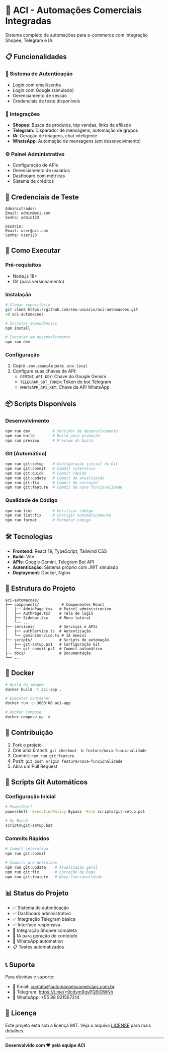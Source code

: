 # 🚀 ACI - Automações Comerciais Integradas

Sistema completo de automações para e-commerce com integração Shopee, Telegram e IA.

## 📋 Funcionalidades

### 🔐 Sistema de Autenticação
- Login com email/senha
- Login com Google (simulado)
- Gerenciamento de sessão
- Credenciais de teste disponíveis

### 📱 Integrações
- **Shopee**: Busca de produtos, top vendas, links de afiliado
- **Telegram**: Disparador de mensagens, automação de grupos
- **IA**: Geração de imagens, chat inteligente
- **WhatsApp**: Automação de mensagens (em desenvolvimento)

### ⚙️ Painel Administrativo
- Configuração de APIs
- Gerenciamento de usuários
- Dashboard com métricas
- Sistema de créditos

## 🧪 Credenciais de Teste

```
Administrador:
Email: admin@aci.com
Senha: admin123

Usuário:
Email: user@aci.com
Senha: user123
```

## 🚀 Como Executar

### Pré-requisitos
- Node.js 18+
- Git (para versionamento)

### Instalação
```bash
# Clonar repositório
git clone https://github.com/seu-usuario/aci-automacoes.git
cd aci-automacoes

# Instalar dependências
npm install

# Executar em desenvolvimento
npm run dev
```

### Configuração
1. Copie `.env.example` para `.env.local`
2. Configure suas chaves de API:
   - `GEMINI_API_KEY`: Chave do Google Gemini
   - `TELEGRAM_BOT_TOKEN`: Token do bot Telegram
   - `WHATSAPP_API_KEY`: Chave da API WhatsApp

## 📦 Scripts Disponíveis

### Desenvolvimento
```bash
npm run dev          # Servidor de desenvolvimento
npm run build        # Build para produção
npm run preview      # Preview do build
```

### Git (Automático)
```bash
npm run git:setup    # Configuração inicial do Git
npm run git:commit   # Commit interativo
npm run git:quick    # Commit rápido
npm run git:update   # Commit de atualização
npm run git:fix      # Commit de correção
npm run git:feature  # Commit de nova funcionalidade
```

### Qualidade de Código
```bash
npm run lint         # Verificar código
npm run lint:fix     # Corrigir automaticamente
npm run format       # Formatar código
```

## 🛠️ Tecnologias

- **Frontend**: React 19, TypeScript, Tailwind CSS
- **Build**: Vite
- **APIs**: Google Gemini, Telegram Bot API
- **Autenticação**: Sistema próprio com JWT simulado
- **Deployment**: Docker, Nginx

## 📁 Estrutura do Projeto

```
aci-automacoes/
├── components/          # Componentes React
│   ├── AdminPage.tsx   # Painel administrativo
│   ├── AuthPage.tsx    # Tela de login
│   ├── Sidebar.tsx     # Menu lateral
│   └── ...
├── services/           # Serviços e APIs
│   ├── authService.ts  # Autenticação
│   └── geminiService.ts # IA Gemini
├── scripts/            # Scripts de automação
│   ├── git-setup.ps1   # Configuração Git
│   └── git-commit.ps1  # Commit automático
├── docs/               # Documentação
└── ...
```

## 🐳 Docker

```bash
# Build da imagem
docker build -t aci-app .

# Executar container
docker run -p 3000:80 aci-app

# Docker Compose
docker-compose up -d
```

## 🤝 Contribuição

1. Fork o projeto
2. Crie uma branch: `git checkout -b feature/nova-funcionalidade`
3. Commit: `npm run git:feature`
4. Push: `git push origin feature/nova-funcionalidade`
5. Abra um Pull Request

## 📄 Scripts Git Automáticos

### Configuração Inicial
```bash
# PowerShell
powershell -ExecutionPolicy Bypass -File scripts/git-setup.ps1

# Ou Batch
scripts\git-setup.bat
```

### Commits Rápidos
```bash
# Commit interativo
npm run git:commit

# Commits pré-definidos
npm run git:update    # Atualização geral
npm run git:fix       # Correção de bugs
npm run git:feature   # Nova funcionalidade
```

## 📊 Status do Projeto

- ✅ Sistema de autenticação
- ✅ Dashboard administrativo
- ✅ Integração Telegram básica
- ✅ Interface responsiva
- 🚧 Integração Shopee completa
- 🚧 IA para geração de conteúdo
- 🚧 WhatsApp automation
- 📋 Testes automatizados

## 📞 Suporte

Para dúvidas e suporte:
- 📧 Email: contato@automacoescomerciais.com.br
- 💬 Telegram: https://t.me/+9cdym9gvPQ9iOWNh
- 📱 WhatsApp: +55 88 921567214

## 📜 Licença

Este projeto está sob a licença MIT. Veja o arquivo [LICENSE](LICENSE) para mais detalhes.

---

**Desenvolvido com ❤️ pela equipe ACI**